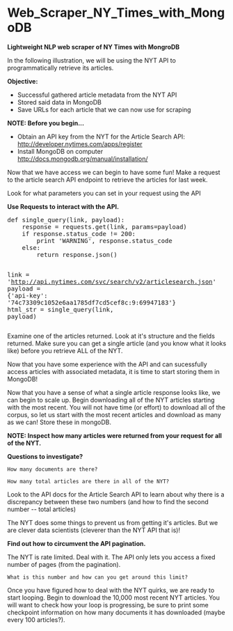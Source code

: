 # Web_Scraper_NY_Times_with_MongoDB
<b>Lightweight NLP web scraper of NY Times with MongroDB</b>

In the following illustration, we will be using the NYT API to programmatically retrieve its articles.

<b>Objective:</b>
- Successful gathered article metadata from the NYT API
- Stored said data in MongoDB
- Save URLs for each article that we can now use for scraping

<b>NOTE: Before you begin...</b>
  - Obtain an API key from the NYT for the Article Search API:
    http://developer.nytimes.com/apps/register
  - Install MongoDB on computer
    http://docs.mongodb.org/manual/installation/
    
Now that we have access we can begin to have some fun! Make a request to the article search API endpoint to
retrieve the articles for last week.

Look for what parameters you can set in your request using the API

<b>Use Requests to interact with the API.</b>

<div class="highlight highlight-python"><pre><span class="pl-k">def</span> <span class="pl-en">single_query</span>(<span class="pl-smi">link</span>, <span class="pl-smi">payload</span>):
    response <span class="pl-k">=</span> requests.get(link, <span class="pl-smi">params</span><span class="pl-k">=</span>payload)
<span class="pl-k">    if</span> response.status_code <span class="pl-k">!=</span> <span class="pl-c1">200</span>:
    <span class="pl-k">    print</span> <span class="pl-s"><span class="pl-pds">'</span>WARNING<span class="pl-pds">'</span></span>, response.status_code
<span class="pl-k">    else</span>:
    <span class="pl-k">    return</span> response.json()

link <span class="pl-k">=</span> <span class="pl-s"><span class="pl-pds">'</span>http://api.nytimes.com/svc/search/v2/articlesearch.json<span class="pl-pds">'</span></span>
payload <span class="pl-k">=</span> {<span class="pl-s"><span class="pl-pds">'</span>api-key<span class="pl-pds">'</span></span>: <span class="pl-s"><span class="pl-pds">'</span>74c73309c1052e6aa1785df7cd5cef8c:9:69947183<span class="pl-pds">'</span></span>}
html_str <span class="pl-k">=</span> single_query(link, payload)</pre></div>

Examine one of the articles returned. Look at it's structure and the fields returned. Make sure you can get a single article (and you know what it looks like) before you retrieve ALL of the NYT.

Now that you have some experience with the API and can sucessfully access articles with associated metadata, it is time to start storing them in MongoDB!

Now that you have a sense of what a single article response looks like, we can begin to scale up. Begin
downloading all of the NYT articles starting with the most recent. You will not have time (or effort) to download all of the corpus, so let us start with the most recent articles and download as many as we can! Store these in mongoDB.

<b>NOTE: Inspect how many articles were returned from your request for all of the NYT.</b>

<b>Questions to investigate?</b>

    How many documents are there?

    How many total articles are there in all of the NYT?

Look to the API docs for the Article Search API to learn about why there is a discrepancy between these two numbers (and how to find the second number -- total articles)

The NYT does some things to prevent us from getting it's articles. But we are clever data scientists (cleverer than the NYT API that is)!

<b>Find out how to circumvent the API pagination.</b>

The NYT is rate limited. Deal with it. The API only lets you access a fixed number of pages (from the pagination). 

    What is this number and how can you get around this limit?

Once you have figured how to deal with the NYT quirks, we are ready to start looping. Begin to download the 10,000 most recent NYT articles. You will want to check how your loop is progressing, be sure to print some checkpoint information on how many documents it has downloaded (maybe every 100 articles?).
